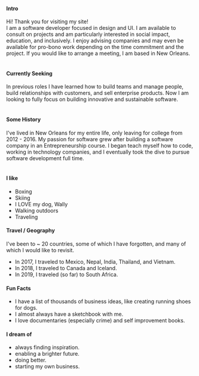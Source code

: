 
#### Intro
Hi! Thank you for visiting my site!
<br>
I am a software developer focused in design and UI. I am available to consult on projects and am particularly interested in social impact, education, and inclusively. I enjoy advising companies and may even be available for pro-bono work depending on the time commitment and the project. If you would like to arrange a meeting, I am based in New Orleans.
<br><br>
#### Currently Seeking
In previous roles I have learned how to build teams and manage people, build relationships with customers, and sell enterprise products. Now I am looking to fully focus on building innovative and sustainable software.
<br><br>
#### Some History
I've lived in New Orleans for my entire life, only leaving for college from 2012 - 2016. My passion for software grew after building a software company in an Entrepreneurship course. I began teach myself how to code, working in technology companies, and I eventually took the dive to pursue software development full time.
<br><br>
#### I like
- Boxing
- Skiing
- I LOVE my dog, Wally
- Walking outdoors
- Traveling

#### Travel / Geography
I've been to ~ 20 countries, some of which I have forgotten, and many of which I would like to revisit.

- In 2017, I traveled to Mexico, Nepal, India, Thailand, and Vietnam.
- In 2018, I traveled to Canada and Iceland.
- In 2019, I traveled (so far) to South Africa.

#### Fun Facts
- I have a list of thousands of business ideas, like creating running shoes for dogs.
- I almost always have a sketchbook with me.
- I love documentaries (especially crime) and self improvement books.

#### I dream of
- always finding inspiration.
- enabling a brighter future.
- doing better.
- starting my own business.
